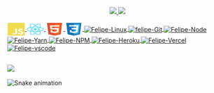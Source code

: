 <div align="center">
  <a href="https://www.linkedin.com/in/felipesindeaux/">
  <img height="180em" src="https://github-readme-stats.vercel.app/api?username=felipesindeaux&show_icons=true&theme=dracula&include_all_commits=true&count_private=true"/>
  <img height="180em" src="https://github-readme-stats.vercel.app/api/top-langs/?username=felipesindeaux&layout=compact&langs_count=7&theme=dracula"/>
</div>
<div style="display: inline_block"><br>
  <img align="center" alt="Felipe-Js" height="30" width="40" src="https://raw.githubusercontent.com/devicons/devicon/master/icons/javascript/javascript-plain.svg">
  <img align="center" alt="Felipe-React" height="30" width="40" src="https://raw.githubusercontent.com/devicons/devicon/master/icons/react/react-original.svg">
  <img align="center" alt="Felipe-HTML" height="30" width="40" src="https://raw.githubusercontent.com/devicons/devicon/master/icons/html5/html5-original.svg">
  <img align="center" alt="Felipe-CSS" height="30" width="40" src="https://raw.githubusercontent.com/devicons/devicon/master/icons/css3/css3-original.svg">
  <img align="center" alt="Felipe-Linux" height="40" width="50" src="https://cdn.jsdelivr.net/gh/devicons/devicon/icons/linux/linux-original.svg">
  <img align="center" alt="felipe-Git" height="40" width="50" src="https://cdn.jsdelivr.net/gh/devicons/devicon/icons/git/git-original.svg">  
  <img align="center" alt="Felipe-Node" height="40" width="50" src="https://cdn.jsdelivr.net/gh/devicons/devicon/icons/nodejs/nodejs-original.svg">
  <img align="center" alt="Felipe-Yarn" height="40" width="50" src="https://cdn.jsdelivr.net/gh/devicons/devicon/icons/yarn/yarn-original.svg" />
  <img align="center" alt="Felipe-NPM" height="40" width="50" src="https://cdn.jsdelivr.net/gh/devicons/devicon/icons/npm/npm-original-wordmark.svg">
  <img align="center" alt="Felipe-Heroku" height="40" width="50" src="https://cdn.jsdelivr.net/gh/devicons/devicon/icons/heroku/heroku-plain.svg" />
  <img align="center" alt="Felipe-Vercel" height="20" width="50" src="https://seeklogo.com/images/V/vercel-logo-11E85AE911-seeklogo.com.png" />
  <img align="center" alt="Felipe-vscode" height="40" width="70" src="https://cdn.jsdelivr.net/gh/devicons/devicon/icons/vscode/vscode-original.svg" />
</div>

 ##

<div> 
  <a href="https://www.linkedin.com/in/felipesindeaux/" target="_blank"><img src="https://img.shields.io/badge/-LinkedIn-%230077B5?style=for-the-badge&logo=linkedin&logoColor=white" target="_blank"></a> 
 
  ![Snake animation](https://github.com/felipesindeaux/felipesindeaux/blob/output/github-contribution-grid-snake.svg)
 
</div>
